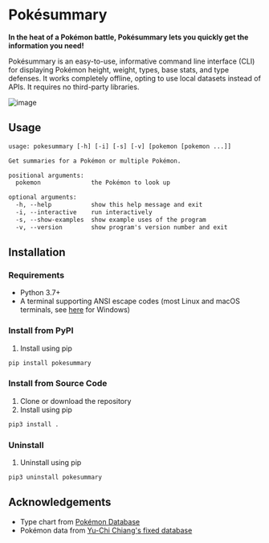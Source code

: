 # Pokésummary
**In the heat of a Pokémon battle,
Pokésummary lets you quickly get the information you need!**

Pokésummary is an easy-to-use, informative command line interface (CLI)
for displaying Pokémon height, weight, types, base stats, and type defenses.
It works completely offline, opting to use local datasets instead of APIs.
It requires no third-party libraries.

![image](https://user-images.githubusercontent.com/29507110/113649578-adaebe00-965c-11eb-992f-7a0e2b051967.png)


## Usage
```txt
usage: pokesummary [-h] [-i] [-s] [-v] [pokemon [pokemon ...]]

Get summaries for a Pokémon or multiple Pokémon.

positional arguments:
  pokemon              the Pokémon to look up

optional arguments:
  -h, --help           show this help message and exit
  -i, --interactive    run interactively
  -s, --show-examples  show example uses of the program
  -v, --version        show program's version number and exit
```

## Installation

### Requirements
- Python 3.7+
- A terminal supporting ANSI escape codes
(most Linux and macOS terminals,
see [here](https://superuser.com/questions/413073/windows-console-with-ansi-colors-handling) for Windows)

### Install from PyPI
1. Install using pip
```sh
pip install pokesummary
```

### Install from Source Code
1. Clone or download the repository
2. Install using pip
```sh
pip3 install .
```

### Uninstall
1. Uninstall using pip
```sh
pip3 uninstall pokesummary
```

## Acknowledgements
- Type chart from [Pokémon Database](https://pokemondb.net/type)
- Pokémon data from [Yu-Chi Chiang's fixed database](https://www.kaggle.com/mrdew25/pokemon-database/discussion/165031)
